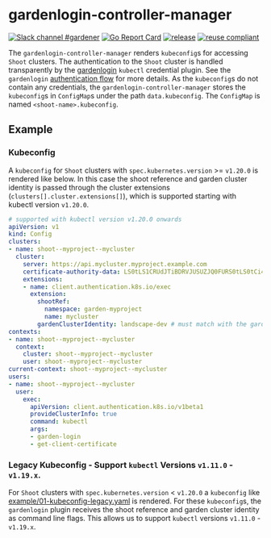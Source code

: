 # gardenlogin-controller-manager

[![Slack channel #gardener](https://img.shields.io/badge/slack-gardener-brightgreen.svg?logo=slack)](https://kubernetes.slack.com/messages/gardener)
[![Go Report Card](https://goreportcard.com/badge/github.com/gardener/gardenlogin-controller-manager)](https://goreportcard.com/report/github.com/gardener/gardenlogin-controller-manager)
[![release](https://badge.fury.io/gh/gardener%2Fgardenlogin-controller-manager.svg)](https://badge.fury.io/gh/gardener%2Fgardenlogin-controller-manager)
[![reuse compliant](https://reuse.software/badge/reuse-compliant.svg)](https://reuse.software/)

The `gardenlogin-controller-manager` renders `kubeconfig`s for accessing `Shoot` clusters. The authentication to the `Shoot` cluster is handled transparently by the [gardenlogin](https://github.com/gardener/gardenlogin) `kubectl` credential plugin. See the `gardenlogin` [authentication flow](https://github.com/gardener/gardenlogin#authentication-flow) for more details.
As the `kubeconfig`s do not contain any credentials, the `gardenlogin-controller-manager` stores the `kubeconfig`s in `ConfigMap`s under the path `data.kubeconfig`. The `ConfigMap` is named `<shoot-name>.kubeconfig`.  

## Example
### Kubeconfig
A `kubeconfig` for `Shoot` clusters with `spec.kubernetes.version` >= `v1.20.0` is rendered like below. In this case the shoot reference and garden cluster identity is passed through the cluster extensions (`clusters[].cluster.extensions[]`), which is supported starting with kubectl version `v1.20.0`.

```yaml
# supported with kubectl version v1.20.0 onwards
apiVersion: v1
kind: Config
clusters:
- name: shoot--myproject--mycluster
  cluster:
    server: https://api.mycluster.myproject.example.com
    certificate-authority-data: LS0tLS1CRUdJTiBDRVJUSUZJQ0FURS0tLS0tCi4uLgotLS0tLUVORCBDRVJUSUZJQ0FURS0tLS0t
    extensions:
    - name: client.authentication.k8s.io/exec
      extension:
        shootRef:
          namespace: garden-myproject
          name: mycluster
        gardenClusterIdentity: landscape-dev # must match with the garden cluster identity from the config
contexts:
- name: shoot--myproject--mycluster
  context:
    cluster: shoot--myproject--mycluster
    user: shoot--myproject--mycluster
current-context: shoot--myproject--mycluster
users:
- name: shoot--myproject--mycluster
  user:
    exec:
      apiVersion: client.authentication.k8s.io/v1beta1
      provideClusterInfo: true
      command: kubectl
      args:
      - garden-login
      - get-client-certificate
```

### Legacy Kubeconfig - Support `kubectl` Versions `v1.11.0` - `v1.19.x`.
For `Shoot` clusters with `spec.kubernetes.version` < `v1.20.0` a `kubeconfig` like [example/01-kubeconfig-legacy.yaml](example/01-kubeconfig-legacy.yaml) is rendered. For these `kubeconfig`s, the `gardenlogin` plugin receives the shoot reference and garden cluster identity as command line flags. This allows us to support `kubectl` versions `v1.11.0` - `v1.19.x`.
